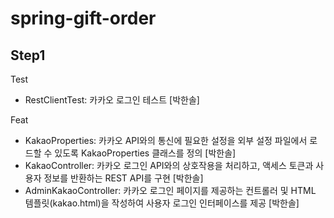 # spring-gift-order


## Step1

Test
* RestClientTest: 카카오 로그인 테스트 [박한솔]
  
Feat
* KakaoProperties: 카카오 API와의 통신에 필요한 설정을 외부 설정 파일에서 로드할 수 있도록 KakaoProperties 클래스를 정의 [박한솔]
* KakaoController: 카카오 로그인 API와의 상호작용을 처리하고, 액세스 토큰과 사용자 정보를 반환하는 REST API를 구현 [박한솔]
* AdminKakaoController: 카카오 로그인 페이지를 제공하는 컨트롤러 및 HTML 템플릿(kakao.html)을 작성하여 사용자 로그인 인터페이스를 제공 [박한솔]
